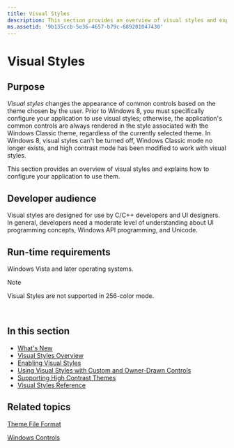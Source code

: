 ```yaml
---
title: Visual Styles
description: This section provides an overview of visual styles and explains how to configure your application to use them.
ms.assetid: '9b135ccb-5e36-4657-b79c-689201047430'
---
```


# Visual Styles

## Purpose

*Visual styles* changes the appearance of common controls based on the theme chosen by the user. Prior to Windows 8, you must specifically configure your application to use visual styles; otherwise, the application's common controls are always rendered in the style associated with the Windows Classic theme, regardless of the currently selected theme. In Windows 8, visual styles can't be turned off, Windows Classic mode no longer exists, and high contrast mode has been modified to work with visual styles.

This section provides an overview of visual styles and explains how to configure your application to use them.

## Developer audience

Visual styles are designed for use by C/C++ developers and UI designers. In general, developers need a moderate level of understanding about UI programming concepts, Windows API programming, and Unicode.

## Run-time requirements

Windows Vista and later operating systems.

> [!Note]  
> Visual Styles are not supported in 256-color mode.

 

## In this section

-   [What's New](what-s-new-for-windows-8.md)
-   [Visual Styles Overview](visual-styles-overview.md)
-   [Enabling Visual Styles](cookbook-overview.md)
-   [Using Visual Styles with Custom and Owner-Drawn Controls](using-visual-styles.md)
-   [Supporting High Contrast Themes](supporting-high-contrast-themes.md)
-   [Visual Styles Reference](uxctl-ref.md)

## Related topics

<dl> <dt>

[Theme File Format](themesfileformat-overview.md)
</dt> <dt>

[Windows Controls](window-controls.md)
</dt> </dl>

 

 




